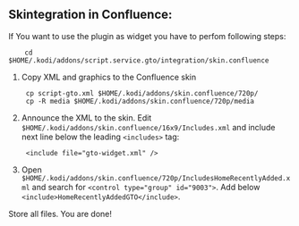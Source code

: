 Skintegration in Confluence:
----------------------------

If You want to use the plugin as widget you have to perfom following steps:

        cd $HOME/.kodi/addons/script.service.gto/integration/skin.confluence

1. Copy XML and graphics to the Confluence skin

        cp script-gto.xml $HOME/.kodi/addons/skin.confluence/720p/
        cp -R media $HOME/.kodi/addons/skin.confluence/720p/media
        
2. Announce the XML to the skin. Edit ```$HOME/.kodi/addons/skin.confluence/16x9/Includes.xml``` and include next line below the leading ```<includes>``` tag:

        <include file="gto-widget.xml" />

3. Open ```$HOME/.kodi/addons/skin.confluence/720p/IncludesHomeRecentlyAdded.xml``` and search for ```<control type="group" id="9003">```. Add below ```<include>HomeRecentlyAddedGTO</include>```.

Store all files. You are done!
